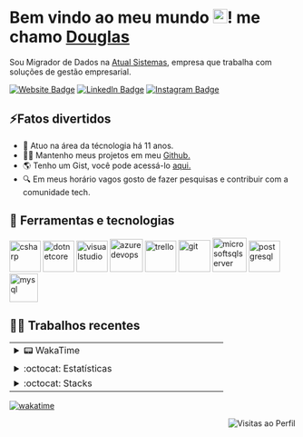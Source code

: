 <h1>Bem vindo ao meu mundo <img src="https://raw.githubusercontent.com/MartinHeinz/MartinHeinz/master/wave.gif" width="25px" />! me chamo <a href="https://douglasreiscouto.github.io/portfolio/">Douglas</a></h1> 
<p>
    Sou Migrador de Dados na <a href="https://www.atualsistemas.com.br/a-atual-sistemas/">Atual Sistemas</a>, empresa que trabalha com soluções de gestão empresarial.
</p>
<p>
    <a href="https://douglasreiscouto.github.io/portfolio/" target="_blank" rel="noreferrer"><img src="https://img.shields.io/badge/website-000000?style=for-the-badge&logo=About.me&logoColor=white" target="_blank" rel="noreferrer" alt="Website Badge"></a> 
    <a href="https://www.linkedin.com/in/douglasreiscouto/" target="_blank" rel="noreferrer"><img src="https://img.shields.io/badge/LinkedIn-0077B5?style=for-the-badge&logo=linkedin&logoColor=white" alt="LinkedIn Badge"></a> 
    <a href="https://instagram.com/douglascoutoo_" target="_blank" rel="noreferrer"><img src="https://img.shields.io/badge/Instagram-E4405F?style=for-the-badge&logo=instagram&logoColor=white" alt="Instagram Badge"></a>
</p>

<h2>⚡️Fatos divertidos</h2>
<ul>
    <li>🤩 Atuo na área da técnologia há 11 anos.</li>
    <li>👨‍💻 Mantenho meus projetos em meu <a href="https://github.com/douglasreiscouto">Github.</a></li>
    <li>🌎 Tenho um Gist, você pode acessá-lo <a href="https://gist.github.com/douglasreiscouto">aqui.</a></li>	
    <li>🔍 Em meus horário vagos gosto de fazer pesquisas e contribuir com a comunidade tech.</li>  
</ul>

<h2>🚀 Ferramentas e tecnologias</h2>
<p align="left">
    <img src="https://cdn.jsdelivr.net/gh/devicons/devicon@latest/icons/csharp/csharp-original.svg" alt="csharp" width="55"/>
    <img src="https://cdn.jsdelivr.net/gh/devicons/devicon@latest/icons/dotnetcore/dotnetcore-original.svg" alt="dotnetcore" width="55"/>
    <img src="https://cdn.jsdelivr.net/gh/devicons/devicon@latest/icons/visualstudio/visualstudio-original.svg" alt="visualstudio" width="55"/>
    <img src="https://cdn.jsdelivr.net/gh/devicons/devicon@latest/icons/azuredevops/azuredevops-original.svg" alt="azuredevops" width="58"/>
    <img src="https://cdn.jsdelivr.net/gh/devicons/devicon@latest/icons/trello/trello-original.svg" alt="trello" width="55"/>
    <img src="https://cdn.jsdelivr.net/gh/devicons/devicon@latest/icons/git/git-plain.svg" alt="git" width="56"/>
    <img src="https://cdn.jsdelivr.net/gh/devicons/devicon@latest/icons/microsoftsqlserver/microsoftsqlserver-plain-wordmark.svg" alt="microsoftsqlserver" width="60"/>
    <img src="https://cdn.jsdelivr.net/gh/devicons/devicon@latest/icons/postgresql/postgresql-plain-wordmark.svg" alt="postgresql" width="55"/>
    <img src="https://cdn.jsdelivr.net/gh/devicons/devicon@latest/icons/mysql/mysql-original.svg" alt="mysql" width="50"/>
</p>

<h2>👨‍💻 Trabalhos recentes</h2>
<table>
  <tr>
    <td valign="top" width="50%">
      <details>
        <summary>📟 WakaTime</summary>
        <div align="center">
          <img src="https://github-readme-stats.vercel.app/api/wakatime?username=douglasreiscouto&show_icons=true&title_color=fff&icon_color=79ff97&text_color=9f9f9f&bg_color=151515&layout=compact" alt="Douglas' WakaTime Stats"/>
        </div>
      </details>
    </td>
  </tr>
  <tr>
    <td valign="top" width="50%">
      <details>
        <summary>:octocat: Estatísticas </summary>
        <a href="https://github.com/anuraghazra/github-readme-stats" target="_blank">
          <img src="https://github-readme-stats.vercel.app/api/?username=douglasreiscouto&show_icons=true&title_color=fff&icon_color=79ff97&text_color=9f9f9f&bg_color=151515"/>
        </a>
      </details>
    </td>
  </tr>
  <tr>
    <td valign="top" width="50%">
      <details>
        <summary>:octocat: Stacks </summary>
        <a href="https://github.com/anuraghazra/github-readme-stats" target="_blank">
          <img src="https://github-readme-stats.vercel.app/api/top-langs/?username=douglasreiscouto&layout=compact&langs_count=6&theme=dark&hide_border=true&hide_title=false&custom_title=Github%20stats&title_color=c9d1d9&bg_color=171c23&text_bold=false&border_radius=30"/>
        </a>
      </details>
    </td>
  </tr>
</table>

[![wakatime](https://wakatime.com/badge/user/0b77e0a8-feb4-4f51-820d-4054567be732.svg)](https://wakatime.com/@0b77e0a8-feb4-4f51-820d-4054567be732)
<p align="right"> <img src="https://komarev.com/ghpvc/?username=douglasreiscouto&color=ff69b4&style=for-the-badge" alt="Visitas ao Perfil"></p>
